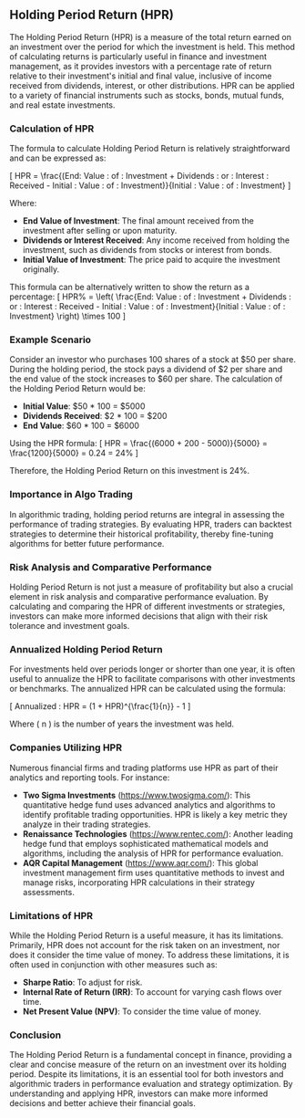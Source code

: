 ## Holding Period Return (HPR)

The Holding Period Return (HPR) is a measure of the total return earned on an investment over the period for which the investment is held. This method of calculating returns is particularly useful in finance and investment management, as it provides investors with a percentage rate of return relative to their investment's initial and final value, inclusive of income received from dividends, interest, or other distributions. HPR can be applied to a variety of financial instruments such as stocks, bonds, mutual funds, and real estate investments. 

### Calculation of HPR

The formula to calculate Holding Period Return is relatively straightforward and can be expressed as: 

\[ HPR = \frac{(End\: Value \: of \: Investment + Dividends \: or \: Interest \: Received - Initial \: Value \: of \: Investment)}{Initial \: Value \: of \: Investment} \]

Where:
- **End Value of Investment**: The final amount received from the investment after selling or upon maturity.
- **Dividends or Interest Received**: Any income received from holding the investment, such as dividends from stocks or interest from bonds.
- **Initial Value of Investment**: The price paid to acquire the investment originally.

This formula can be alternatively written to show the return as a percentage:
\[ HPR\% = \left( \frac{End\: Value \: of \: Investment + Dividends \: or \: Interest \: Received - Initial \: Value \: of \: Investment}{Initial \: Value \: of \: Investment} \right) \times 100 \]

### Example Scenario

Consider an investor who purchases 100 shares of a stock at \$50 per share. During the holding period, the stock pays a dividend of \$2 per share and the end value of the stock increases to \$60 per share. The calculation of the Holding Period Return would be:

- **Initial Value**: $50 * 100 = \$5000
- **Dividends Received**: $2 * 100 = \$200
- **End Value**: $60 * 100 = \$6000

Using the HPR formula:
\[ HPR = \frac{(6000 + 200 - 5000)}{5000} = \frac{1200}{5000} = 0.24 = 24\% \]

Therefore, the Holding Period Return on this investment is 24%.

### Importance in Algo Trading

In algorithmic trading, holding period returns are integral in assessing the performance of trading strategies. By evaluating HPR, traders can backtest strategies to determine their historical profitability, thereby fine-tuning algorithms for better future performance. 

### Risk Analysis and Comparative Performance

Holding Period Return is not just a measure of profitability but also a crucial element in risk analysis and comparative performance evaluation. By calculating and comparing the HPR of different investments or strategies, investors can make more informed decisions that align with their risk tolerance and investment goals.

### Annualized Holding Period Return

For investments held over periods longer or shorter than one year, it is often useful to annualize the HPR to facilitate comparisons with other investments or benchmarks. The annualized HPR can be calculated using the formula:

\[ Annualized \: HPR = (1 + HPR)^{\frac{1}{n}} - 1 \]

Where \( n \) is the number of years the investment was held.

### Companies Utilizing HPR

Numerous financial firms and trading platforms use HPR as part of their analytics and reporting tools. For instance:

- **Two Sigma Investments** (https://www.twosigma.com/): This quantitative hedge fund uses advanced analytics and algorithms to identify profitable trading opportunities. HPR is likely a key metric they analyze in their trading strategies.
- **Renaissance Technologies** (https://www.rentec.com/): Another leading hedge fund that employs sophisticated mathematical models and algorithms, including the analysis of HPR for performance evaluation.
- **AQR Capital Management** (https://www.aqr.com/): This global investment management firm uses quantitative methods to invest and manage risks, incorporating HPR calculations in their strategy assessments.

### Limitations of HPR

While the Holding Period Return is a useful measure, it has its limitations. Primarily, HPR does not account for the risk taken on an investment, nor does it consider the time value of money. To address these limitations, it is often used in conjunction with other measures such as:
- **Sharpe Ratio**: To adjust for risk.
- **Internal Rate of Return (IRR)**: To account for varying cash flows over time.
- **Net Present Value (NPV)**: To consider the time value of money.

### Conclusion

The Holding Period Return is a fundamental concept in finance, providing a clear and concise measure of the return on an investment over its holding period. Despite its limitations, it is an essential tool for both investors and algorithmic traders in performance evaluation and strategy optimization. By understanding and applying HPR, investors can make more informed decisions and better achieve their financial goals.
